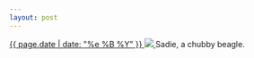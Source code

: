 ```yaml
---
layout: post
---
```


<p>
  <a href="/46">
    <time>{{ page.date | date: "%e %B %Y" }}</time>
    <img src="{{ site.assets_url }}/46.jpg">
  </a>
  Sadie, a chubby beagle.
</p>
